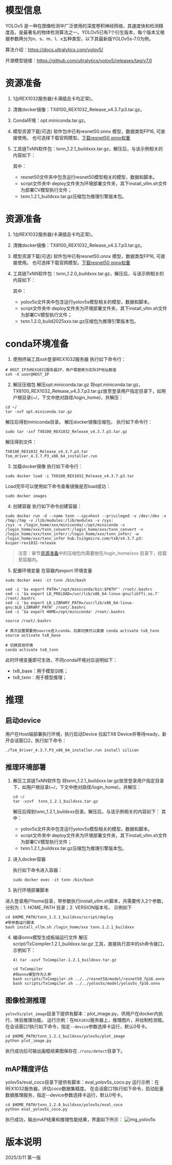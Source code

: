 # 模型信息

YOLOv5 是一种在图像检测中广泛使用的深度卷积神经网络，其速度快和检测精度高，是最著名的物体检测算法之一。YOLOv5已有7个衍生版本，每个版本又根据参数两分为n、s、m、l、x五种类型，以下其最新版YOLOv5s-7.0为例。

算法介绍：https://docs.ultralytics.com/yolov5/

开源模型链接：https://github.com/ultralytics/yolov5/releases/tag/v7.0

# 资源准备

1. 1台REX1032服务器(卡满插且卡均正常)。

2. 清微docker镜像：TX8100_REX1032_Release_v4.3.7.p3.tar.gz。

3. Conda环境：opt.miniconda.tar.gz。

4. 模型资源下载(可选)
   软件包中已有resnet50.onnx 模型，数据类型FP16, 可直接使用。
   也可选择下载官网模型。[下载resnet50 onnx权重](https://github.com/onnx/models/raw/refs/heads/main/validated/vision/classification/resnet/model/resnet50-v1-12.onnx?download=)

5. 工具链TxNN软件包：txnn_1.2.1_buildxxx.tar.gz，解压后，与该示例相关的内容如下：

   其中：

    * resnet50文件夹中包含运行resnet50模型相关的模型，数据和脚本。
    * script文件夹中 deploy文件夹为环境部署文件夹，其下install_vllm.sh文件为部署CV模型执行文件；
    * txnn.1.2.1_buildxxx.tar.gz压缩包为推理引擎版本包。

# 资源准备

1) 1台REX1032服务器(卡满插且卡均正常)。
2) 清微docker镜像：TX8100_REX1032_Release_v4.3.7.p3.tar.gz。
3) 模型资源下载(可选)
   软件包中已有resnet50.onnx 模型，数据类型FP16, 可直接使用。
   也可选择下载官网模型。[下载resnet50 onnx权重](https://github.com/onnx/models/raw/refs/heads/main/validated/vision/classification/resnet/model/resnet50-v1-12.onnx?download=)

4) 工具链TxNN软件包：txnn_1.2.0_buildxxx.tar.gz，解压后，与该示例相关的内容如下：

   其中：
    * yolov5s文件夹中包含运行yolov5s模型相关的模型，数据和脚本。
    * script文件夹中 deploy文件夹为环境部署文件夹，其下install_vllm.sh文件为部署CV模型执行文件；
    * txnn.1.2.0_build2025xxx.tar.gz压缩包为推理引擎版本包。

# conda环境准备

1) 使用终端工具ssh登录REX1032服务器
   执行如下命令行：

```shell
# HOST_IP为REX1032服务器IP，用户需替换为实际IP地址数值
ssh -X user@HOST_IP
```

2) 解压压缩包
   解压opt.miniconda.tar.gz
   将opt.miniconda.tar.gz，TX8100_REX1032_Release_v4.3.7.p3.tar.gz放至登录用户指定目录下，如用户根目录(~/，下文中绝对路径/login_home)，并解压：

```shell
cd ~/
tar -xvf opt.miniconda.tar.gz
```

解压后得到miniconda目录。
解压docker镜像压缩包， 执行如下命令行：

```shell
sudo tar -zxf TX8100_REX1032_Release_v4.3.7.p3.tar.gz
```

解压得到文件：

```shell
TX8100_REX1032_Release_v4.3.7.p3.tar
Tsm_driver_4.3.7.P3_x86_64_installer.run
```

3) 加载docker镜像
   执行如下命令行：

```shell
sudo docker load -i TX8100_REX1032_Release_v4.3.7.p3.tar
```

Load完毕可以使用如下命令查看镜像是否load成功：

```shell
sudo docker images
```

4) 创建容器
   执行如下命令创建容器：

```shell
sudo docker run -d --name txnn --ipc=host --privileged -v /dev:/dev -v /tmp:/tmp -v /lib/modules:/lib/modules -v /sys:
/sys -v /login_home/xxx/miniconda/:/opt/miniconda -v /login_home/xxx/txnn_convert:/login_home/xxx/txnn_convert -v
/login_home/xxx/txnn_infer/:/login_home/xxx/txnn_infer/ -w /login_home/xxx/txnn_infer hub.tsingmicro.com/tx8/v4.3.7.p3:
kuiper-rex1032-release
```

> 注意：章节[资源准备](#资源准备)中的压缩包均需要放在/login_home/xxx 目录下，挂载至容器内。

5) 配置环境变量
   在容器内export 环境变量

```shell
sudo docker exec -it txnn /bin/bash

sed -i '$a export PATH="/opt/miniconda/bin:$PATH"' /root/.bashrc
sed -i '$a export LD_PRELOAD=/usr/lib/x86_64-linux-gnu/libffi.so.7' /root/.bashrc
sed -i '$a export LD_LIBRARY_PATH=/usr/lib/x86_64-linux-gnu:$LD_LIBRARY_PATH' /root/.bashrc
sed -i '$a export HOME=/opt/miniconda' /root/.bashrc

source /root/.bashrc

# 首次设置需要用source进入conda，后面切换可以直接 conda activate tx8_txnn
source activate tx8_base

# 切换其他环境
conda activate tx8_txnn
```

此时环境变量即可生效，不同conda环境对应说明如下：

* tx8_base：用于模型训练；
* tx8_txnn：用于模型推理；

# 推理

## 启动device

用户在Host端部署执行环境，执行启动Device
拉起TX8 Device并等待ready，新开会话窗口2，执行如下命令：

```shell
./Tsm_driver_4.3.7.P3_x86_64_installer.run install silicon
```

## 推理环境部署

1) 解压工具链TxNN软件包
   将txnn_1.2.1_buildxxx.tar.gz放至登录用户指定目录下，如用户根目录(~/，下文中绝对路径/login_home)，并解压：

   ```shell
   cd ~/
   tar -xzvf  txnn_1.2.1_buildxxx.tar.gz
   ```

   解压后得到txnn_1.2.1_buildxxx目录。解压后，与该示例相关的内容如下：
   其中：

    - yolov5s文件夹中包含运行yolov5s模型相关的模型，数据和脚本。
    - script文件夹中 deploy文件夹为环境部署文件夹，其下install_vllm.sh文件为部署CV模型执行文件；
    - txnn.1.2.1_buildxxx.tar.gz压缩包为推理引擎版本包。

2) 进入docker容器

   执行如下命令进入容器：

   ```shell
   sudo docker exec -it txnn /bin/bash
   ```

3) 执行环境部署脚本

进入登录用户home目录，带参数执行install_vllm.sh脚本，共需要传入2个参数，分别为：1. HOME_PATH 目录；2. VERSION版本号。
示例如下

```shell
cd $HOME_PATH/txnn_1.2.1_buildxxx/script/deploy
#带参数运行脚本
bash install_vllm.sh /login_home/xxx txnn.1.2.1_buildxxx
```

4) 编译onnx模型生成板端运行文件
   解压script/TxCompiler.1.2.1_buildxxx.tar.gz 工具，直接执行其中的sh命令接口，示例如下：

   ```shell
   4) tar -xzvf TxCompiler.1.2.1_buildxxx.tar.gz
   
   cd TxCompiler
   #将onnx模型作为入参
   bash scripts/TxCompiler.sh ../../resnet50/model/resnet50_fp16.onnx
   bash scripts/TxCompiler.sh ../../yolov5s/model/yolov5s_fp16.onnx
   ```

## 图像检测推理

`yolov5s/plot_image`目录下提供有脚本：plot_image.py，供用户在docker内执行，体验推理功能。
运行示例：在`REX1032`服务器上，推理图片，并绘制检测框。
在会话窗口1执行如下命令，指定`--device`参数选择卡运行，默认0号卡。

```shell
cd $HOME_PATH/txnn_1.2.1_buildxxx/yolov5s/plot_image
python plot_image.py
```

执行成功后可输出画框结果图保存在`./runs/detect`目录下。

## mAP精度评估

yolov5s/eval_coco目录下提供有脚本：eval_yolov5s_coco.py
运行示例：在REX1032服务器，评估coco数据集精度。
在会话窗口1执行如下命令，启动批量数据推理服务，指定--device参数选择卡运行，默认0号卡。

```shell
cd $HOME_PATH/txnn_1.2.0_buildxxx/yolov5s/eval_coco
python eval_yolov5s_coco.py
```

执行成功，输出mAP结果和推理性能结果，界面如下所示：
![img_yolov5s](img_yolov5s.png)

# 版本说明

2025/3/11 第一版
